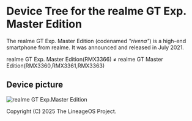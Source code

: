 # Device Tree for the realme GT Exp. Master Edition

The realme GT Exp. Master Edition (codenamed _"rivena"_) is a high-end smartphone from realme. It was announced and released in July 2021.

realme GT Exp. Master Edition(RMX3366)   ≠   realme GT Master Edition(RMX3360,RMX3361,RMX3363)

## Device picture

![realme GT Exp.Master Edition](https://static.realme.net/v2/realme-gt-riven-a/images/specs/3-6ee1b55c16.png)


Copyright (C) 2025 The LineageOS Project.
